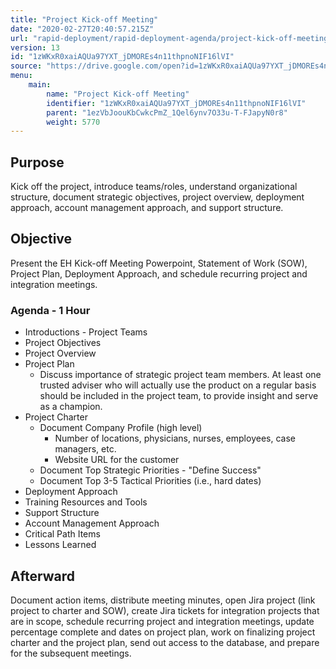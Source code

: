 ```yaml
---
title: "Project Kick-off Meeting"
date: "2020-02-27T20:40:57.215Z"
url: "rapid-deployment/rapid-deployment-agenda/project-kick-off-meeting.html"
version: 13
id: "1zWKxR0xaiAQUa97YXT_jDMOREs4n11thpnoNIF16lVI"
source: "https://drive.google.com/open?id=1zWKxR0xaiAQUa97YXT_jDMOREs4n11thpnoNIF16lVI"
menu:
    main:
        name: "Project Kick-off Meeting"
        identifier: "1zWKxR0xaiAQUa97YXT_jDMOREs4n11thpnoNIF16lVI"
        parent: "1ezVbJoouKbCwkcPmZ_1Qel6ynv7O33u-T-FJapyN0r8"
        weight: 5770
---
```

## Purpose

Kick off the project, introduce teams/roles, understand organizational structure, document strategic objectives, project overview, deployment approach, account management approach, and support structure.

## Objective

Present the EH Kick-off Meeting Powerpoint, Statement of Work (SOW), Project Plan, Deployment Approach, and schedule recurring project and integration meetings.

### Agenda - 1 Hour

* Introductions - Project Teams
* Project Objectives
* Project Overview
* Project Plan
    * Discuss importance of strategic project team members. At least one trusted adviser who will actually use the product on a regular basis should be included in the project team, to provide insight and serve as a champion.
* Project Charter
    * Document Company Profile (high level)
        * Number of locations, physicians, nurses, employees, case managers, etc.
        * Website URL for the customer
    * Document Top Strategic Priorities - "Define Success"
    * Document Top 3-5 Tactical Priorities (i.e., hard dates)
* Deployment Approach
* Training Resources and Tools
* Support Structure
* Account Management Approach
* Critical Path Items
* Lessons Learned

## Afterward

Document action items, distribute meeting minutes, open Jira project (link project to charter and SOW), create Jira tickets for integration projects that are in scope, schedule recurring project and integration meetings, update percentage complete and dates on project plan, work on finalizing project charter and the project plan, send out access to the database, and prepare for the subsequent meetings.

